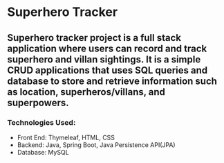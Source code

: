 # Superhero Tracker

## Superhero tracker project is a full stack application where users can record and track superhero and villan sightings. It is a simple CRUD applications that uses SQL queries and database to store and retrieve information such as location, superheros/villans, and superpowers.


### Technologies Used:
- Front End: Thymeleaf, HTML, CSS
- Backend: Java, Spring Boot, Java Persistence API(JPA)
- Database: MySQL
